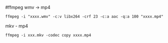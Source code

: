 #ffmpeg 
wmv -> mp4
```shell
ffmpeg -i "xxxx.wmv" -c:v libx264 -crf 23 -c:a aac -q:a 100 "xxxx.mp4"
```
mkv - mp4
```shell
ffmpeg -i xxx.mkv -codec copy xxxx.mp4
```
